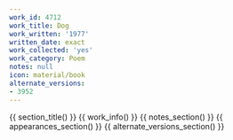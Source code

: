 ```yaml
---
work_id: 4712
work_title: Dog
work_written: '1977'
written_date: exact
work_collected: 'yes'
work_category: Poem
notes: null
icon: material/book
alternate_versions:
- 3952
---
```


{{ section_title() }}
{{ work_info() }}
{{ notes_section() }}
{{ appearances_section() }}
{{ alternate_versions_section() }}